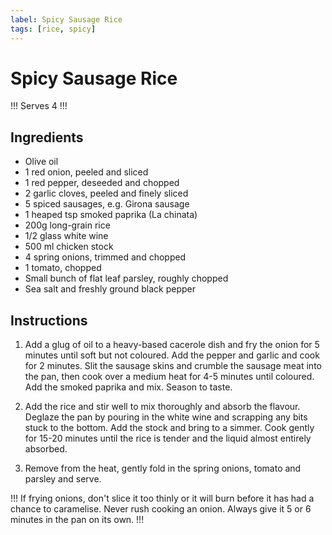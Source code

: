 ```yaml
---
label: Spicy Sausage Rice
tags: [rice, spicy]
---
```


# Spicy Sausage Rice

!!!
Serves 4
!!!

## Ingredients
- Olive oil
- 1 red onion, peeled and sliced
- 1 red pepper, deseeded and chopped
- 2 garlic cloves, peeled and finely sliced
- 5 spiced sausages, e.g. Girona sausage
- 1 heaped tsp smoked paprika (La chinata)
- 200g long-grain rice
- 1/2 glass white wine
- 500 ml chicken stock
- 4 spring onions, trimmed and chopped
- 1 tomato, chopped
- Small bunch of flat leaf parsley, roughly chopped
- Sea salt and freshly ground black pepper

## Instructions

1. Add a glug of oil to a heavy-based cacerole dish and fry the onion for 5 minutes until soft but not coloured. Add the pepper and garlic and cook for 2 minutes. Slit the sausage skins and crumble the sausage meat into the pan, then cook over a medium heat for 4-5 minutes until coloured. Add the smoked paprika and mix. Season to taste.

2. Add the rice and stir well to mix thoroughly and absorb the flavour. Deglaze the pan by pouring in the white wine and scrapping any bits stuck to the bottom. Add the stock and bring to a simmer. Cook gently for 15-20 minutes until the rice is tender and the liquid almost entirely absorbed.

3. Remove from the heat, gently fold in the spring onions, tomato and parsley and serve.

!!!
If frying onions, don't slice it too thinly or it will burn before it has had a chance to caramelise. Never rush cooking an onion. Always give it 5 or 6 minutes in the pan on its own.
!!!
